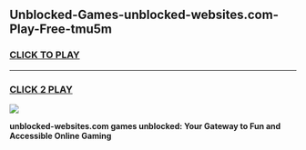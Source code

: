 
## Unblocked-Games-unblocked-websites.com-Play-Free-tmu5m
<h3>
<a href="https://premium76.site?title=unblocked-websites.com&ref=21A">CLICK TO PLAY</a></h3>
<hr>

<h3>
<a href="https://premium76.site?title=unblocked-websites.com&ref=21A">CLICK 2 PLAY</a>
  
</h3>

<a href="https://premium76.site?title=unblocked-websites.com&ref=21A"><img src="https://clearcache.store/games.png"></a>


**unblocked-websites.com games unblocked: Your Gateway to Fun and Accessible Online Gaming**
